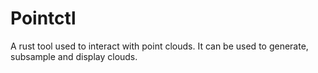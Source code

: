 # Pointctl

A rust tool used to interact with point clouds. It can be used to generate, subsample and display clouds.
